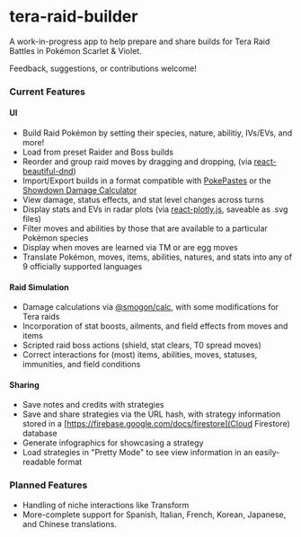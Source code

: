 # tera-raid-builder
A work-in-progress app to help prepare and share builds for Tera Raid Battles in Pokémon Scarlet & Violet.

Feedback, suggestions, or contributions welcome!

### Current Features
#### UI
- Build Raid Pokémon by setting their species, nature, abilitiy, IVs/EVs, and more!
- Load from preset Raider and Boss builds
- Reorder and group raid moves by dragging and dropping, (via [react-beautiful-dnd](https://github.com/atlassian/react-beautiful-dnd))
- Import/Export builds in a format compatible with [PokePastes](pokepast.es) or the [Showdown Damage Calculator](https://calc.pokemonshowdown.com/)
- View damage, status effects, and stat level changes across turns
- Display stats and EVs in radar plots (via [react-plotly.js](https://github.com/plotly/react-plotly.js), saveable as .svg files)
- Filter moves and abilities by those that are available to a particular Pokémon species
- Display when moves are learned via TM or are egg moves
- Translate Pokémon, moves, items, abilities, natures, and stats into any of 9 officially supported languages
#### Raid Simulation
- Damage calculations via [@smogon/calc](https://github.com/smogon/damage-calc/tree/master/calc), with some modifications for Tera raids
- Incorporation of stat boosts, ailments, and field effects from moves and items
- Scripted raid boss actions (shield, stat clears, T0 spread moves)
- Correct interactions for (most) items, abilities, moves, statuses, immunities, and field conditions
#### Sharing
- Save notes and credits with strategies
- Save and share strategies via the URL hash, with strategy information stored in a [https://firebase.google.com/docs/firestore](Cloud Firestore) database
- Generate infographics for showcasing a strategy
- Load strategies in "Pretty Mode" to see view information in an easily-readable format

### Planned Features
- Handling of niche interactions like Transform
- More-complete support for Spanish, Italian, French, Korean, Japanese, and Chinese translations.